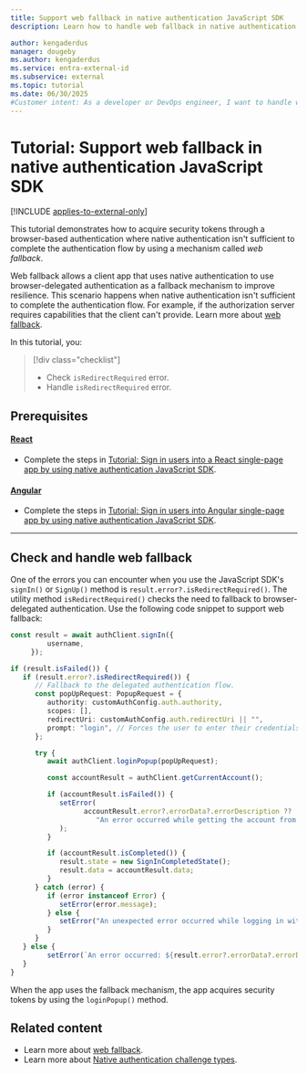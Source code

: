 ```yaml
---
title: Support web fallback in native authentication JavaScript SDK
description: Learn how to handle web fallback in native authentication JavaScript SDK

author: kengaderdus
manager: dougeby
ms.author: kengaderdus
ms.service: entra-external-id
ms.subservice: external
ms.topic: tutorial
ms.date: 06/30/2025
#Customer intent: As a developer or DevOps engineer, I want to handle web fallback in a React or Angular SPA that uses native authentication JavaScript SDK so that the client app continues to work by using browser-based authentication if native authentication fails.
---
```


# Tutorial: Support web fallback in native authentication JavaScript SDK

[!INCLUDE [applies-to-external-only](../external-id/includes/applies-to-external-only.md)]

This tutorial demonstrates how to acquire security tokens through a browser-based authentication where native authentication isn't sufficient to complete the authentication flow by using a mechanism called *web fallback*.

Web fallback allows a client app that uses native authentication to use browser-delegated authentication as a fallback mechanism to improve resilience. This scenario happens when native authentication isn't sufficient to complete the authentication flow. For example, if the authorization server requires capabilities that the client can't provide. Learn more about [web fallback](concept-native-authentication-web-fallback.md).

In this tutorial, you:

>[!div class="checklist"]
>
> - Check `isRedirectRequired` error.
> - Handle `isRedirectRequired` error.


## Prerequisites

#### [React](#tab/react)

- Complete the steps in [Tutorial: Sign in users into a React single-page app by using native authentication JavaScript SDK](tutorial-native-authentication-single-page-app-react-sdk-sign-in.md).

#### [Angular](#tab/angular)

- Complete the steps in [Tutorial: Sign in users into Angular single-page app by using native authentication JavaScript SDK](tutorial-native-authentication-single-page-app-angular-sign-in.md).

--- 

## Check and handle web fallback

One of the errors you can encounter when you use the JavaScript SDK's `signIn()` or `SignUp()` method is `result.error?.isRedirectRequired()`. The utility method `isRedirectRequired()` checks the need to fallback to browser-delegated authentication. Use the following code snippet to support web fallback:


   ```typescript
   const result = await authClient.signIn({
            username,
        });

   if (result.isFailed()) {
      if (result.error?.isRedirectRequired()) {
         // Fallback to the delegated authentication flow.
         const popUpRequest: PopupRequest = {
            authority: customAuthConfig.auth.authority,
            scopes: [],
            redirectUri: customAuthConfig.auth.redirectUri || "",
            prompt: "login", // Forces the user to enter their credentials on that request, negating single-sign on.
         };

         try {
            await authClient.loginPopup(popUpRequest);

            const accountResult = authClient.getCurrentAccount();

            if (accountResult.isFailed()) {
               setError(
                     accountResult.error?.errorData?.errorDescription ??
                        "An error occurred while getting the account from cache"
               );
            }

            if (accountResult.isCompleted()) {
               result.state = new SignInCompletedState();
               result.data = accountResult.data;
            }
         } catch (error) {
            if (error instanceof Error) {
               setError(error.message);
            } else {
               setError("An unexpected error occurred while logging in with popup");
            }
         }
      } else {
            setError(`An error occurred: ${result.error?.errorData?.errorDescription}`);
      }
   }
   ```

When the app uses the fallback mechanism, the app acquires security tokens by using the `loginPopup()` method.


## Related content

- Learn more about [web fallback](concept-native-authentication-web-fallback.md).
- Learn more about [Native authentication challenge types](concept-native-authentication-challenge-types.md).